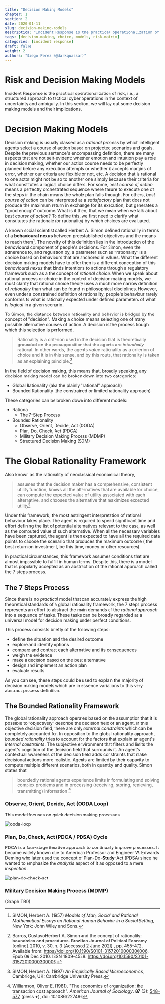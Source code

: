 ```yaml
---
title: "Decision Making Models"
chapter: 1
section: 2
date: 2020-01-11
slug: decision-making-models
description: "Incident Response is the practical operationalization of risk, i.e., a structured approach to tactical cyber operations in the context of uncertainty and ambiguity"
tags: [decision-making, choice, models, risk-matrix]
categories: [incident response]
draft: false
weight: 2
authors: "Diego Perez (@darkquassar)"
---
```


# Risk and Decision Making Models

Incident Response is the practical operationalization of risk, i.e., a structured approach to tactical cyber operations in the context of uncertainty and ambiguity. In this section, we will lay out some decision making models and their implications.

# Decision Making Models

Decision making is usually classed as a *rational process* by which intelligent agents select a course of action based on projected scenarios and goals. Despite the previous sentence's encompassing definition, there are many aspects that are not self-evident: whether emotion and intuition play a role in decision making, whether our action course needs to be perfectly planned before any execution attempts or whether it accepts margins of error, whether our criteria are flexible or not, etc. A decision that is rational to one actor might not be so to another one simply because their criteria for what constitutes a logical choice differs. For some, *best course of action* means a perfectly orchestrated sequence where failure to execute one of the steps in the chain means the whole plan falls through. For others, *best course of action* can be interpreted as a *satisfactory* plan that does not produce the maximum return in exchange for its execution, but generates a "good enough" outcome. What is it then, that we mean when we talk about *best course of action*? To define this, we first need to clarify what constitutes the rationale (or rationality) by which choices are evaluated.

A known social scientist called Herbert A. Simon defined rationality in terms of a **behavioural nexus** between preestablished objectives and the means to reach them[^HerbertSimonRat]. The novelty of this definition lies in the introduction of the *behavioural* component of people's decisions. For Simon, even the adherence to, and regulation by, a parameter such as "rationality" is a choice based on behaviours that are anchored in values. What the different decision making models have to offer then is a different conception of this *behavioural nexus* that binds intentions to actions through a regulatory framework such as a the concept of *rational choice*. When we speak about rational process or choice in the context of decision making models, we must clarify that rational choice theory uses a much more narrow definition of *rationality* than what can be found in philosophical disciplines.  However, even under a constrained definition of rationality, people's behaviour rarely conforms to what is rationally expected under defined parameters of what is *logical* in a given scenario. 

To Simon, the distance between rationality and behavior is bridged by the concept of "decision". Making a choice means selecting one of many possible alternative courses of action. A decision is the process trough which this selection is performed. 

> Rationality is a criterion used in the decision that is theoretically grounded on the presupposition that the agents are _intendedly_ rational. In other words, the agents _value_ rationality as a criterion of choice and it is in this sense, and by this route, that rationality is taken as an explaining principle.[^HerbertSimonRat2]

In the field of decision making, this means that, broadly speaking, any decision making model can be broken down into two categories: 

- Global Rationality (aka the plainly "rational" approach)
- Bounded Rationality (the constrained or limited rationality approach)

These categories can be broken down into different models: 

- Rational
	-  The 7-Step Process
- Bounded Rationality
	- Observe, Orient, Decide, Act (OODA)
	- Plan, Do, Check, Act (PDCA) 
	- Military Decision Making Process (MDMP)
	- Structured Decision Making (SDM)

# The Global Rationality Framework

Also known as the rationality of neoclassical economical theory, 

> assumes that the decision maker has a comprehensive, consistent utility function, knows all the alternatives that are available for choice, can compute the expected value of utility associated with each alternative, and chooses the alternative that maximizes expected utility[^HerbertSimonRat3]

Under this framework, the most astringent interpretation of rational behaviour takes place. The agent is required to spend significant time and effort defining the list of potential alternatives relevant to the case, as well as the computed value of such alternative. When all the necessary variables have been captured, the agent is then expected to have all the required data points to choose the scenario that produces the maximum outcome ( the best return on investment, be this time, money or other resources).

In practical circumstances, this framework assumes conditions that are almost impossible to fulfill in human terms. Despite this, there is a model that is popularly accepted as an abstraction of the rational approach called the 7 steps process. 

## The 7 Steps Process

Since there is no *practical* model that can accurately express the high theoretical standards of a global rationality framework, the 7 steps process represents an effort to abstract the main demands of the *rational approach* into a sequence of tasks. These tasks can be broadly regarded as a universal model for decision making under perfect conditions. 

This process consists briefly of the following steps:

-   define the situation and the desired outcome
-   explore and identify options
-   compare and contrast each alternative and its consequences
-   weigh the evidence
-   make a decision based on the best alternative
-   design and implement an action plan
-   evaluate results

As you can see, these steps could be used to explain the majority of decision making models which are in essence variations to this very abstract process definition.

## The Bounded Rationality Framework

The global rationality approach operates based on the assumption that it is possible to "objectively" describe the decision field of an agent. In this objective decision field, there are only *external constraints* which can be completely accounted for. In opposition to the global rationality approach, *bounded rationality* tries to account for the factors that explain an agent's *internal constraints*. The subjective environment that filters and limits the agent's cognition of the decision field that surrounds it. An agent's contextual awareness of the decision field adds constraints that make decisional actions more realistic. Agents are limited by their capacity to compute multiple different scenarios, both in quantity and quality. Simon states that

> boundedly rational agents experience limits in formulating and solving complex problems and in processing (receiving, storing, retrieving, transmitting) information [^SimonBoundedRat]

### Observe, Orient, Decide, Act (OODA Loop)

This model focuses on quick decision making processes.

![ooda-loop](https://res.cloudinary.com/dnlarfkn3/image/upload/v1587635883/quasarops/OODA_Loop_gunjos.png)

### Plan, Do, Check, Act (PDCA / PDSA) Cycle

PDCA is a four-stage iterative approach to continually improve processes. It became widely known due to American Professor and Engineer W. Edwards Deming who later used the concept of Plan-Do-**Study**-Act (PDSA) since he wanted to emphasize the _analysis_ aspect of it as opposed to a mere _inspection_.

![plan-do-check-act](https://res.cloudinary.com/dnlarfkn3/image/upload/v1587980533/quasarops/pdca-loop_sjikd2.png)

### Military Decision Making Process (MDMP)

(Graph TBD)


[^SimplicityIsOverrated]: there has been some criticism for the imperative that we should pursue simplicity. Ref. [simplicity is overrated](https://jnd.org/simplicity_is_highly_overrated/)
[^HerbertSimonRat]: SIMON, Herbert A. (1957) _Models of Man, Social and Rational: Mathematical Essays on Rational Human Behavior in a Social Setting_, New York: John Wiley and Sons.
[^HerbertSimonRat2]: Barros, GustavoHerbert A. Simon and the concept of rationality: boundaries and procedures. Brazilian Journal of Political Economy [online]. 2010, v. 30, n. 3 [Accessed 2 June 2021] , pp. 455-472. Available from: <https://doi.org/10.1590/S0101-31572010000300006>. Epub 06 Dec 2010. ISSN 1809-4538. https://doi.org/10.1590/S0101-31572010000300006.
[^HerbertSimonRat3]: SIMON, Herbert A. (1997) _An Empirically Based Microeconomics_, Cambridge, UK: Cambridge University Press.
[^SimonBoundedRat]: Williamson, Oliver E. (1981). "The economics of organization: the transaction cost approach". _American Journal of Sociology_. **87** (3): [548–577](http://www.polisci.ucsd.edu/gcox/06%20Ollie.pdf) (press **+**), doi: 10.1086/227496